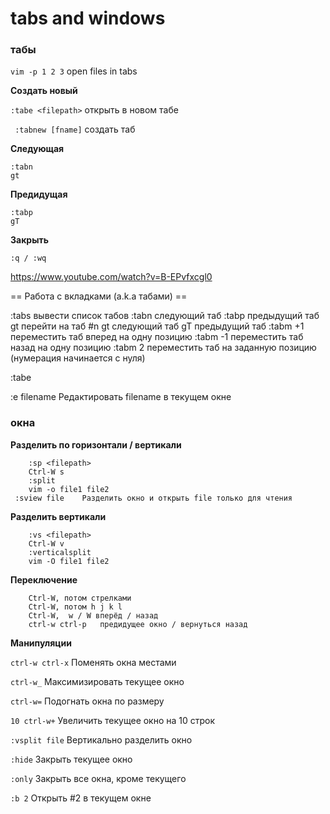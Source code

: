 tabs and windows
====

### табы

`vim -p 1 2 3` open files in tabs 

**Создать новый**	

`:tabe <filepath>` открыть в новом табе

`  :tabnew [fname] `         создать таб

**Следующая**

	:tabn
	gt
**Предидущая**

	:tabp
	gT
**Закрыть**

	:q / :wq

<https://www.youtube.com/watch?v=B-EPvfxcgl0>


== Работа с вкладками (a.k.a табами) ==

:tabs                    вывести список табов
:tabn                    следующий таб
:tabp                    предыдущий таб
<n>gt                    перейти на таб #n
gt                       следующий таб
gT                       предыдущий таб
:tabm +1                 переместить таб вперед на одну позицию
:tabm -1                 переместить таб назад на одну позицию
:tabm 2                  переместить таб на заданную позицию
                           (нумерация начинается с нуля)
                           
:tabe

:e filename	Редактировать filename в текущем окне




### окна
**Разделить по горизонтали / вертикали**
	
		:sp <filepath>
		Ctrl-W s
		:split
		vim -o file1 file2
     :sview file	Разделить окно и открыть file только для чтения

**Разделить вертикали**

		:vs <filepath>
		Ctrl-W v
		:verticalsplit
		vim -O file1 file2

**Переключение**

		Ctrl-W, потом стрелками
		Ctrl-W, потом h j k l
		Ctrl-W,  w / W вперёд / назад
		ctrl-w ctrl-p	предидущее окно / вернуться назад

**Манипуляции**

`ctrl-w ctrl-x`	Поменять окна местами

`ctrl-w_`	Максимизировать текущее окно

`ctrl-w=`	Подогнать окна по размеру

`10 ctrl-w+`	Увеличить текущее окно на 10 строк

`:vsplit file`	Вертикально разделить окно

`:hide`	Закрыть текущее окно

`:only`	Закрыть все окна, кроме текущего

`:b 2`	Открыть #2 в текущем окне